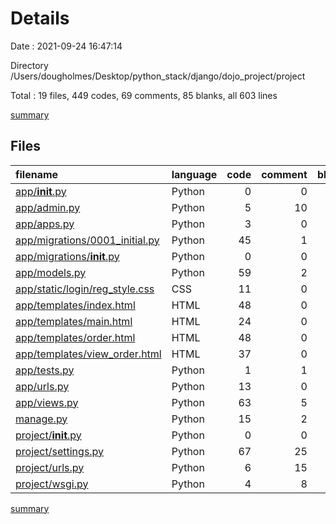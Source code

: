 # Details

Date : 2021-09-24 16:47:14

Directory /Users/dougholmes/Desktop/python_stack/django/dojo_project/project

Total : 19 files,  449 codes, 69 comments, 85 blanks, all 603 lines

[summary](results.md)

## Files
| filename | language | code | comment | blank | total |
| :--- | :--- | ---: | ---: | ---: | ---: |
| [app/__init__.py](/app/__init__.py) | Python | 0 | 0 | 1 | 1 |
| [app/admin.py](/app/admin.py) | Python | 5 | 10 | 1 | 16 |
| [app/apps.py](/app/apps.py) | Python | 3 | 0 | 3 | 6 |
| [app/migrations/0001_initial.py](/app/migrations/0001_initial.py) | Python | 45 | 1 | 7 | 53 |
| [app/migrations/__init__.py](/app/migrations/__init__.py) | Python | 0 | 0 | 1 | 1 |
| [app/models.py](/app/models.py) | Python | 59 | 2 | 6 | 67 |
| [app/static/login/reg_style.css](/app/static/login/reg_style.css) | CSS | 11 | 0 | 1 | 12 |
| [app/templates/index.html](/app/templates/index.html) | HTML | 48 | 0 | 0 | 48 |
| [app/templates/main.html](/app/templates/main.html) | HTML | 24 | 0 | 1 | 25 |
| [app/templates/order.html](/app/templates/order.html) | HTML | 48 | 0 | 0 | 48 |
| [app/templates/view_order.html](/app/templates/view_order.html) | HTML | 37 | 0 | 2 | 39 |
| [app/tests.py](/app/tests.py) | Python | 1 | 1 | 2 | 4 |
| [app/urls.py](/app/urls.py) | Python | 13 | 0 | 3 | 16 |
| [app/views.py](/app/views.py) | Python | 63 | 5 | 13 | 81 |
| [manage.py](/manage.py) | Python | 15 | 2 | 5 | 22 |
| [project/__init__.py](/project/__init__.py) | Python | 0 | 0 | 1 | 1 |
| [project/settings.py](/project/settings.py) | Python | 67 | 25 | 31 | 123 |
| [project/urls.py](/project/urls.py) | Python | 6 | 15 | 2 | 23 |
| [project/wsgi.py](/project/wsgi.py) | Python | 4 | 8 | 5 | 17 |

[summary](results.md)